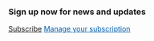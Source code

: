 <div class="subscription-banner-bottom">
    <div class="banner-content">
        <h3 class="bottom-banner-heading">Sign up now for news and updates</h3>
        <a href="" class="usa-button secondary__button sub_button">Subscribe</a>
        <a href="" class="sub_link" style="color: #005DAA;">Manage your subscription</a>
    </div>
</div>